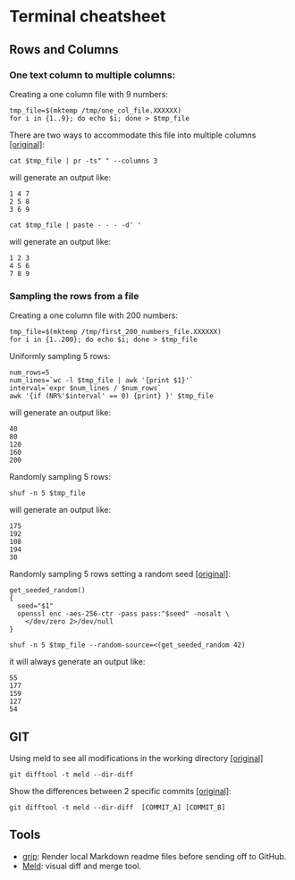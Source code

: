 # Terminal cheatsheet

## Rows and Columns

### One text column to multiple columns:

Creating a one column file with 9 numbers:

```Shell
tmp_file=$(mktemp /tmp/one_col_file.XXXXXX)
for i in {1..9}; do echo $i; done > $tmp_file
```

There are two ways to accommodate this file into multiple columns [[original]](https://stackoverflow.com/questions/15687670/convert-a-text-file-into-columns):

```Shell
cat $tmp_file | pr -ts" " --columns 3
```

will generate an output like:

```
1 4 7
2 5 8
3 6 9
```

```Shell
cat $tmp_file | paste - - - -d' '
```
will generate an output like:

```
1 2 3
4 5 6
7 8 9
```

### Sampling the rows from a file

Creating a one column file with 200 numbers:

```Shell
tmp_file=$(mktemp /tmp/first_200_numbers_file.XXXXXX)
for i in {1..200}; do echo $i; done > $tmp_file
```

Uniformly sampling 5 rows:

```Shell
num_rows=5
num_lines=`wc -l $tmp_file | awk '{print $1}'`
interval=`expr $num_lines / $num_rows`
awk '{if (NR%'$interval' == 0) {print} }' $tmp_file
```

will generate an output like:

```
40
80
120
160
200
```

Randomly sampling 5 rows:

```Shell
shuf -n 5 $tmp_file
```

will generate an output like:

```
175
192
108
194
30
```

Randomly sampling 5 rows setting a random seed [[original]](https://www.gnu.org/software/coreutils/manual/html_node/Random-sources.html#Random-sources):

```Shell
get_seeded_random()
{
  seed="$1"
  openssl enc -aes-256-ctr -pass pass:"$seed" -nosalt \
    </dev/zero 2>/dev/null
}

shuf -n 5 $tmp_file --random-source=<(get_seeded_random 42)
```

it will always generate an output like:

```
55
177
159
127
54
```

## GIT

Using meld to see all modifications in the working directory [[original]](https://www.programming-books.io/essential/git/using-meld-to-see-all-modifications-in-the-working-directory-bb8d0be146054d40a352d1795333e858)

```Shell
git difftool -t meld --dir-diff
```

Show the differences between 2 specific commits [[original]](https://www.programming-books.io/essential/git/using-meld-to-see-all-modifications-in-the-working-directory-bb8d0be146054d40a352d1795333e858):

```Shell
git difftool -t meld --dir-diff  [COMMIT_A] [COMMIT_B]
```

## Tools

* [grip](https://github.com/joeyespo/grip): Render local Markdown readme files before sending off to GitHub.
* [Meld](https://meldmerge.org/): visual diff and merge tool. 